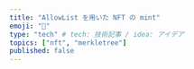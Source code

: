 ```yaml
---
title: "AllowList を用いた NFT の mint"
emoji: "🌲"
type: "tech" # tech: 技術記事 / idea: アイデア
topics: ["nft", "merkletree"]
published: false
---
```

